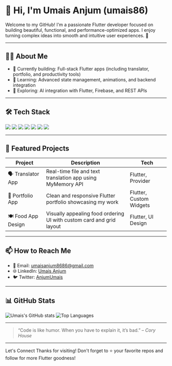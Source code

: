 # 👋 Hi, I'm Umais Anjum (umais86)

Welcome to my GitHub! I'm a passionate Flutter developer focused on building beautiful, functional, and performance-optimized apps. I enjoy turning complex ideas into smooth and intuitive user experiences. 🚀

---

## 👨‍💻 About Me

* 🔭 Currently building: Full-stack Flutter apps (including translator, portfolio, and productivity tools)
* 🌱 Learning: Advanced state management, animations, and backend integration
* 🧠 Exploring: AI integration with Flutter, Firebase, and REST APIs

---

## 🛠️ Tech Stack

<p>
  <img src="https://img.shields.io/badge/Flutter-02569B?style=for-the-badge&logo=flutter&logoColor=white"/>
  <img src="https://img.shields.io/badge/Dart-0175C2?style=for-the-badge&logo=dart&logoColor=white"/>
  <img src="https://img.shields.io/badge/Firebase-FFCA28?style=for-the-badge&logo=firebase&logoColor=black"/>
  <img src="https://img.shields.io/badge/Git-F05032?style=for-the-badge&logo=git&logoColor=white"/>
  <img src="https://img.shields.io/badge/GitHub-181717?style=for-the-badge&logo=github&logoColor=white"/>
  <img src="https://img.shields.io/badge/Provider-0A8F5C?style=for-the-badge&logo=provider&logoColor=white"/>
  <img src="https://img.shields.io/badge/REST%20API-1E90FF?style=for-the-badge"/>
</p>

---

## 💼 Featured Projects

| Project             | Description                                                          | Tech                    |
| ------------------- | -------------------------------------------------------------------- | ----------------------- |
| 🗣️ Translator App  | Real-time file and text translation app using MyMemory API           | Flutter, Provider       |
| 🧰 Portfolio App    | Clean and responsive Flutter portfolio showcasing my work            | Flutter, Custom Widgets |
| 🍽️ Food App Design | Visually appealing food ordering UI with custom card and grid layout | Flutter, UI Design      |

---

## 📫 How to Reach Me

* 📧 Email: [umaisanjum8686@gmail.com](mailto:umaisanjum8686@gmail.com)
* 🌐 LinkedIn: [Umais Anjum](https://www.linkedin.com/in/umais-anjum/)
* 🐦 Twitter: [AnjumUmais](https://x.com/AnjumUmais)

---

## 📊 GitHub Stats

![Umais's GitHub stats](https://github-readme-stats.vercel.app/api?username=umais86\&show_icons=true\&theme=radical)
![Top Languages](https://github-readme-stats.vercel.app/api/top-langs/?username=umais86\&layout=compact\&theme=radical)

---

> “Code is like humor.
> When you have to explain it, it’s bad.” – *Cory House*

---
Let's Connect
Thanks for visiting! Don't forget to ⭐️ your favorite repos and follow for more Flutter goodness!
